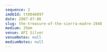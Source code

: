 ```yaml
---
sequence: 2
imdbId: tt0040897
date: 2007-07-06
slug: the-treasure-of-the-sierra-madre-1948
medium: 35mm
venue: AFI Silver
venueNotes: null
mediumNotes: null
---
```

